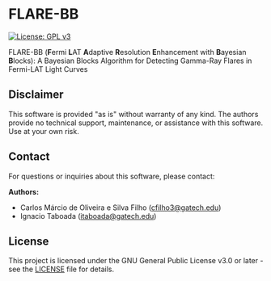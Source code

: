 # FLARE-BB

[![License: GPL v3](https://img.shields.io/badge/License-GPLv3-blue.svg)](https://www.gnu.org/licenses/gpl-3.0)

FLARE-BB (**F**ermi **L**AT **A**daptive **R**esolution **E**nhancement with **B**ayesian **B**locks): A Bayesian Blocks Algorithm for Detecting Gamma-Ray Flares in Fermi-LAT Light Curves

## Disclaimer

This software is provided "as is" without warranty of any kind. The authors provide no technical support, maintenance, or assistance with this software. Use at your own risk.

## Contact

For questions or inquiries about this software, please contact:

**Authors:**
- Carlos Márcio de Oliveira e Silva Filho (cfilho3@gatech.edu)
- Ignacio Taboada (itaboada@gatech.edu)

## License

This project is licensed under the GNU General Public License v3.0 or later - see the [LICENSE](LICENSE) file for details.
